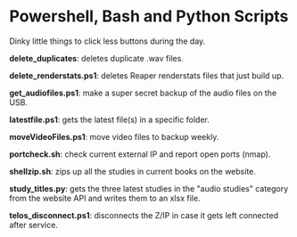 <!-- @format -->

# Powershell, Bash and Python Scripts

Dinky little things to click less buttons during the day.

**delete_duplicates**: deletes duplicate .wav files.

**delete_renderstats.ps1**: deletes Reaper renderstats files that just build up.

**get_audiofiles.ps1**: make a super secret backup of the audio files on the USB.

**latestfile.ps1**: gets the latest file(s) in a specific folder.

**moveVideoFiles.ps1**: move video files to backup weekly.

**portcheck.sh**: check current external IP and report open ports (nmap).

**shellzip.sh**: zips up all the studies in current books on the website.

**study_titles.py**: gets the three latest studies in the "audio studies" category from the website API and writes them to an xlsx file.

**telos_disconnect.ps1**: disconnects the Z/IP in case it gets left connected after service.
